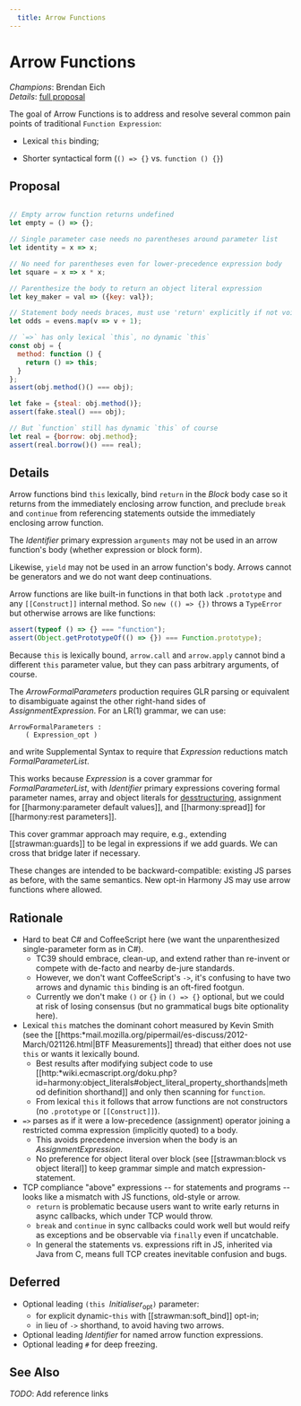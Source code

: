 ```yaml
---
  title: Arrow Functions
---
```


# Arrow Functions

*Champions*: Brendan Eich<br/>
*Details*: [full proposal](details)


The goal of Arrow Functions is to address and resolve several common pain points of traditional `Function Expression`:

  * Lexical `this` binding;

  * Shorter syntactical form (`() => {}` vs. `function () {}`)


## Proposal

```javascript

// Empty arrow function returns undefined
let empty = () => {};

// Single parameter case needs no parentheses around parameter list
let identity = x => x;

// No need for parentheses even for lower-precedence expression body
let square = x => x * x;

// Parenthesize the body to return an object literal expression
let key_maker = val => ({key: val});

// Statement body needs braces, must use 'return' explicitly if not void
let odds = evens.map(v => v + 1);

// `=>` has only lexical `this`, no dynamic `this`
const obj = {
  method: function () {
    return () => this;
  }
};
assert(obj.method()() === obj);

let fake = {steal: obj.method()};
assert(fake.steal() === obj);

// But `function` still has dynamic `this` of course
let real = {borrow: obj.method};
assert(real.borrow()() === real);

```

## Details

Arrow functions bind `this` lexically, bind `return` in the *Block* body case so it returns from the immediately enclosing arrow function, and preclude `break` and `continue` from referencing statements outside the immediately enclosing arrow function.

The *Identifier* primary expression `arguments` may not be used in an arrow function's body (whether expression or block form).

Likewise, `yield` may not be used in an arrow function's body. Arrows cannot be generators and we do not want deep continuations.

Arrow functions are like built-in functions in that both lack `.prototype` and any `[[Construct]]` internal method. So `new (() => {})` throws a `TypeError` but otherwise arrows are like functions:

```javascript
assert(typeof () => {} === "function");
assert(Object.getPrototypeOf(() => {}) === Function.prototype);
```

Because `this` is lexically bound, `arrow.call` and `arrow.apply` cannot bind a different `this` parameter value, but they can pass arbitrary arguments, of course.

The *ArrowFormalParameters* production requires GLR parsing or equivalent to disambiguate against the other right-hand sides of *AssignmentExpression*. For an LR(1) grammar, we can use:

```ebnf
ArrowFormalParameters :
    ( Expression_opt )
```

and write Supplemental Syntax to require that *Expression* reductions match *FormalParameterList*.

This works because *Expression* is a cover grammar for *FormalParameterList*, with *Identifier* primary expressions covering formal parameter names, array and object literals for [desstructuring](/es6/destructuring), assignment for [[harmony:parameter default values]], and [[harmony:spread]] for [[harmony:rest parameters]].

This cover grammar approach may require, e.g., extending [[strawman:guards]] to be legal in expressions if we add guards. We can cross that bridge later if necessary.

These changes are intended to be backward-compatible: existing JS parses as before, with the same semantics. New opt-in Harmony JS may use arrow functions where allowed.


## Rationale

- Hard to beat C# and CoffeeScript here (we want the unparenthesized single-parameter form as in C#).
  - TC39 should embrace, clean-up, and extend rather than re-invent or compete with de-facto and nearby de-jure standards.
  - However, we don't want CoffeeScript's `->`, it's confusing to have two arrows and dynamic `this` binding is an oft-fired footgun.
  - Currently we don't make `()` or `{}` in `() => {}` optional, but we could at risk of losing consensus (but no grammatical bugs bite optionality here).
- Lexical `this` matches the dominant cohort measured by Kevin Smith (see the [[https:*mail.mozilla.org/pipermail/es-discuss/2012-March/021126.html|BTF Measurements]] thread) that either does not use `this` or wants it lexically bound.
  - Best results after modifying subject code to use [[http:*wiki.ecmascript.org/doku.php?id=harmony:object_literals#object_literal_property_shorthands|method definition shorthand]] and only then scanning for `function`.
  - From lexical `this` it follows that arrow functions are not constructors (no `.prototype` or `[[Construct]]`).
- `=>` parses as if it were a low-precedence (assignment) operator joining a restricted comma expression (implicitly quoted) to a body.
  - This avoids precedence inversion when the body is an *AssignmentExpression*.
  - No preference for object literal over block (see [[strawman:block vs object literal]] to keep grammar simple and match expression-statement.
- TCP compliance "above" expressions -- for statements and programs -- looks like a mismatch with JS functions, old-style or arrow.
  - `return` is problematic because users want to write early returns in async callbacks, which under TCP would throw.
  - `break` and `continue` in sync callbacks could work well but would reify as exceptions and be observable via `finally` even if uncatchable.
  - In general the statements vs. expressions rift in JS, inherited via Java from C, means full TCP creates inevitable confusion and bugs.


## Deferred

- Optional leading `(this `*Initialiser*<sub>opt</sub>`)` parameter:
  - for explicit dynamic-`this` with [[strawman:soft_bind]] opt-in;
  - in lieu of `->` shorthand, to avoid having two arrows.
- Optional leading *Identifier* for named arrow function expressions.
- Optional leading `#` for deep freezing.



## See Also

*TODO*: Add reference links
